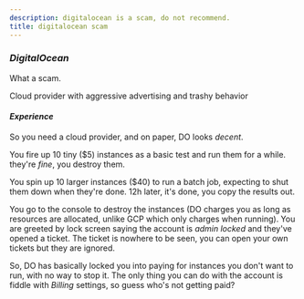 ```yaml
---
description: digitalocean is a scam, do not recommend.
title: digitalocean scam
---
```


### _DigitalOcean_

What a scam.

Cloud provider with aggressive advertising and trashy behavior

#### _Experience_

So you need a cloud provider,
and on paper, DO looks _decent_.

You fire up 10 tiny (\$5) instances as a basic test and run them for a while.
they're _fine_, you destroy them.

You spin up 10 larger instances (\$40) to run a batch job,
expecting to shut them down when they're done.
12h later, it's done, you copy the results out.

You go to the console to destroy the instances
(DO charges you as long as resources are allocated, unlike GCP which only charges when running).
You are greeted by lock screen saying the account is _admin locked_
and they've opened a ticket.
The ticket is nowhere to be seen,
you can open your own tickets but they are ignored.

So, DO has basically locked you into paying for instances you don't want to run,
with no way to stop it.
The only thing you can do with the account is fiddle with _Billing_ settings,
so guess who's not getting paid?
